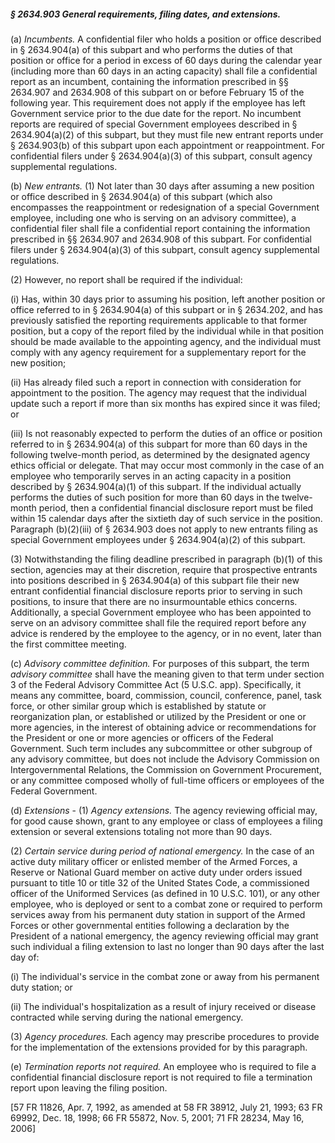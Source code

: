 ##### § 2634.903 General requirements, filing dates, and extensions. #####

(a) *Incumbents.* A confidential filer who holds a position or office described in § 2634.904(a) of this subpart and who performs the duties of that position or office for a period in excess of 60 days during the calendar year (including more than 60 days in an acting capacity) shall file a confidential report as an incumbent, containing the information prescribed in §§ 2634.907 and 2634.908 of this subpart on or before February 15 of the following year. This requirement does not apply if the employee has left Government service prior to the due date for the report. No incumbent reports are required of special Government employees described in § 2634.904(a)(2) of this subpart, but they must file new entrant reports under § 2634.903(b) of this subpart upon each appointment or reappointment. For confidential filers under § 2634.904(a)(3) of this subpart, consult agency supplemental regulations.

(b) *New entrants.* (1) Not later than 30 days after assuming a new position or office described in § 2634.904(a) of this subpart (which also encompasses the reappointment or redesignation of a special Government employee, including one who is serving on an advisory committee), a confidential filer shall file a confidential report containing the information prescribed in §§ 2634.907 and 2634.908 of this subpart. For confidential filers under § 2634.904(a)(3) of this subpart, consult agency supplemental regulations.

(2) However, no report shall be required if the individual:

(i) Has, within 30 days prior to assuming his position, left another position or office referred to in § 2634.904(a) of this subpart or in § 2634.202, and has previously satisfied the reporting requirements applicable to that former position, but a copy of the report filed by the individual while in that position should be made available to the appointing agency, and the individual must comply with any agency requirement for a supplementary report for the new position;

(ii) Has already filed such a report in connection with consideration for appointment to the position. The agency may request that the individual update such a report if more than six months has expired since it was filed; or

(iii) Is not reasonably expected to perform the duties of an office or position referred to in § 2634.904(a) of this subpart for more than 60 days in the following twelve-month period, as determined by the designated agency ethics official or delegate. That may occur most commonly in the case of an employee who temporarily serves in an acting capacity in a position described by § 2634.904(a)(1) of this subpart. If the individual actually performs the duties of such position for more than 60 days in the twelve-month period, then a confidential financial disclosure report must be filed within 15 calendar days after the sixtieth day of such service in the position. Paragraph (b)(2)(iii) of § 2634.903 does not apply to new entrants filing as special Government employees under § 2634.904(a)(2) of this subpart.

(3) Notwithstanding the filing deadline prescribed in paragraph (b)(1) of this section, agencies may at their discretion, require that prospective entrants into positions described in § 2634.904(a) of this subpart file their new entrant confidential financial disclosure reports prior to serving in such positions, to insure that there are no insurmountable ethics concerns. Additionally, a special Government employee who has been appointed to serve on an advisory committee shall file the required report before any advice is rendered by the employee to the agency, or in no event, later than the first committee meeting.

(c) *Advisory committee definition.* For purposes of this subpart, the term *advisory committee* shall have the meaning given to that term under section 3 of the Federal Advisory Committee Act (5 U.S.C. app). Specifically, it means any committee, board, commission, council, conference, panel, task force, or other similar group which is established by statute or reorganization plan, or established or utilized by the President or one or more agencies, in the interest of obtaining advice or recommendations for the President or one or more agencies or officers of the Federal Government. Such term includes any subcommittee or other subgroup of any advisory committee, but does not include the Advisory Commission on Intergovernmental Relations, the Commission on Government Procurement, or any committee composed wholly of full-time officers or employees of the Federal Government.

(d) *Extensions* - (1) *Agency extensions.* The agency reviewing official may, for good cause shown, grant to any employee or class of employees a filing extension or several extensions totaling not more than 90 days.

(2) *Certain service during period of national emergency.* In the case of an active duty military officer or enlisted member of the Armed Forces, a Reserve or National Guard member on active duty under orders issued pursuant to title 10 or title 32 of the United States Code, a commissioned officer of the Uniformed Services (as defined in 10 U.S.C. 101), or any other employee, who is deployed or sent to a combat zone or required to perform services away from his permanent duty station in support of the Armed Forces or other governmental entities following a declaration by the President of a national emergency, the agency reviewing official may grant such individual a filing extension to last no longer than 90 days after the last day of:

(i) The individual's service in the combat zone or away from his permanent duty station; or

(ii) The individual's hospitalization as a result of injury received or disease contracted while serving during the national emergency.

(3) *Agency procedures.* Each agency may prescribe procedures to provide for the implementation of the extensions provided for by this paragraph.

(e) *Termination reports not required.* An employee who is required to file a confidential financial disclosure report is not required to file a termination report upon leaving the filing position.

[57 FR 11826, Apr. 7, 1992, as amended at 58 FR 38912, July 21, 1993; 63 FR 69992, Dec. 18, 1998; 66 FR 55872, Nov. 5, 2001; 71 FR 28234, May 16, 2006]